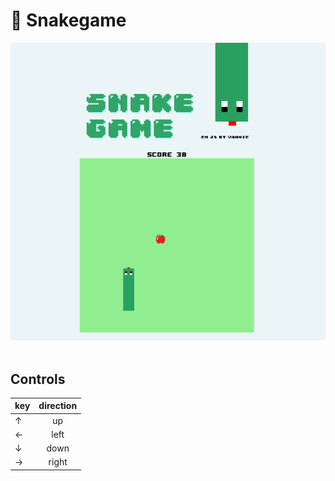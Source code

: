 # 🐍 Snakegame

<p align="center">
 <img src="img/preview.PNG" alt="Snakegame" />
</br></br>


## Controls
 
| key        | direction           |  
| ------------- |:-------------:|  
| ↑     | up| 
| ←     | left      | 
| ↓ | down    |   
| → | right |   
